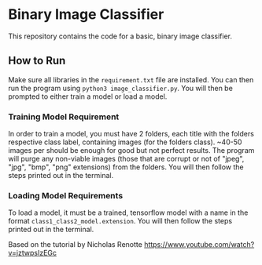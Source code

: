 # Binary Image Classifier
This repository contains the code for a basic, binary image classifier.

## How to Run
Make sure all libraries in the `requirement.txt` file are installed. You can then run the program using `python3 image_classifier.py`. You will then be prompted to either train a model or load a model.

### Training Model Requirement
In order to train a model, you must have 2 folders, each title with the folders respective class label, containing images (for the folders class). ~40-50 images per should be enough for good but not perfect results. The program will purge any non-viable images (those that are corrupt or not of "jpeg", "jpg", "bmp", "png" extensions) from the folders. You will then follow the steps printed out in the terminal.

### Loading Model Requirements
To load a model, it must be a trained, tensorflow model with a name in the format `class1_class2_model.extension`. You will then follow the steps printed out in the terminal.


Based on the tutorial by Nicholas Renotte https://www.youtube.com/watch?v=jztwpsIzEGc

